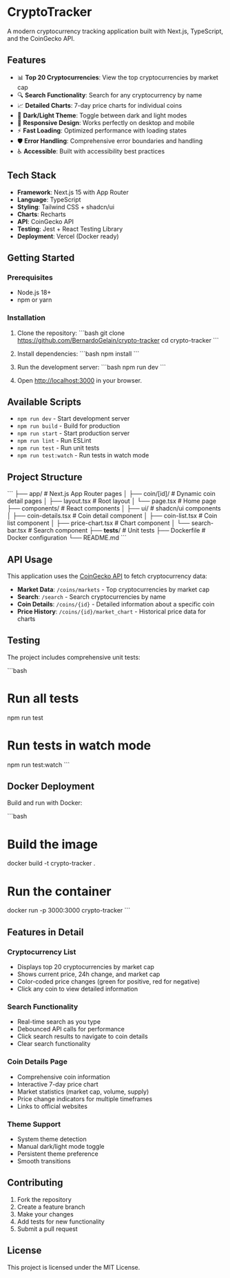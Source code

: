 # CryptoTracker

A modern cryptocurrency tracking application built with Next.js, TypeScript, and the CoinGecko API.

## Features

- 📊 **Top 20 Cryptocurrencies**: View the top cryptocurrencies by market cap
- 🔍 **Search Functionality**: Search for any cryptocurrency by name
- 📈 **Detailed Charts**: 7-day price charts for individual coins
- 🌙 **Dark/Light Theme**: Toggle between dark and light modes
- 📱 **Responsive Design**: Works perfectly on desktop and mobile
- ⚡ **Fast Loading**: Optimized performance with loading states
- 🛡️ **Error Handling**: Comprehensive error boundaries and handling
- ♿ **Accessible**: Built with accessibility best practices

## Tech Stack

- **Framework**: Next.js 15 with App Router
- **Language**: TypeScript
- **Styling**: Tailwind CSS + shadcn/ui
- **Charts**: Recharts
- **API**: CoinGecko API
- **Testing**: Jest + React Testing Library
- **Deployment**: Vercel (Docker ready)

## Getting Started

### Prerequisites

- Node.js 18+
- npm or yarn

### Installation

1. Clone the repository:
   \`\`\`bash
   git clone <https://github.com/BernardoGelain/crypto-tracker>
   cd crypto-tracker
   \`\`\`

2. Install dependencies:
   \`\`\`bash
   npm install
   \`\`\`

3. Run the development server:
   \`\`\`bash
   npm run dev
   \`\`\`

4. Open [http://localhost:3000](http://localhost:3000) in your browser.

## Available Scripts

- `npm run dev` - Start development server
- `npm run build` - Build for production
- `npm run start` - Start production server
- `npm run lint` - Run ESLint
- `npm run test` - Run unit tests
- `npm run test:watch` - Run tests in watch mode

## Project Structure

\`\`\`
├── app/ # Next.js App Router pages
│ ├── coin/[id]/ # Dynamic coin detail pages
│ ├── layout.tsx # Root layout
│ └── page.tsx # Home page
├── components/ # React components
│ ├── ui/ # shadcn/ui components
│ ├── coin-details.tsx # Coin detail component
│ ├── coin-list.tsx # Coin list component
│ ├── price-chart.tsx # Chart component
│ └── search-bar.tsx # Search component
├── **tests**/ # Unit tests
├── Dockerfile # Docker configuration
└── README.md
\`\`\`

## API Usage

This application uses the [CoinGecko API](https://www.coingecko.com/api/documentation) to fetch cryptocurrency data:

- **Market Data**: `/coins/markets` - Top cryptocurrencies by market cap
- **Search**: `/search` - Search cryptocurrencies by name
- **Coin Details**: `/coins/{id}` - Detailed information about a specific coin
- **Price History**: `/coins/{id}/market_chart` - Historical price data for charts

## Testing

The project includes comprehensive unit tests:

\`\`\`bash

# Run all tests

npm run test

# Run tests in watch mode

npm run test:watch
\`\`\`

## Docker Deployment

Build and run with Docker:

\`\`\`bash

# Build the image

docker build -t crypto-tracker .

# Run the container

docker run -p 3000:3000 crypto-tracker
\`\`\`

## Features in Detail

### Cryptocurrency List

- Displays top 20 cryptocurrencies by market cap
- Shows current price, 24h change, and market cap
- Color-coded price changes (green for positive, red for negative)
- Click any coin to view detailed information

### Search Functionality

- Real-time search as you type
- Debounced API calls for performance
- Click search results to navigate to coin details
- Clear search functionality

### Coin Details Page

- Comprehensive coin information
- Interactive 7-day price chart
- Market statistics (market cap, volume, supply)
- Price change indicators for multiple timeframes
- Links to official websites

### Theme Support

- System theme detection
- Manual dark/light mode toggle
- Persistent theme preference
- Smooth transitions

## Contributing

1. Fork the repository
2. Create a feature branch
3. Make your changes
4. Add tests for new functionality
5. Submit a pull request

## License

This project is licensed under the MIT License.
